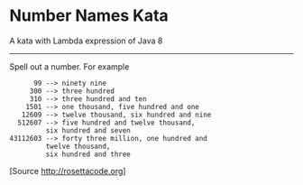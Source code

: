 # Number Names Kata

A kata with Lambda expression of Java 8

---------------------------------

Spell out a number. For example

          99 --> ninety nine
         300 --> three hundred
         310 --> three hundred and ten
        1501 --> one thousand, five hundred and one
       12609 --> twelve thousand, six hundred and nine
      512607 --> five hundred and twelve thousand,
             six hundred and seven
    43112603 --> forty three million, one hundred and
             twelve thousand,
             six hundred and three

[Source http://rosettacode.org]

